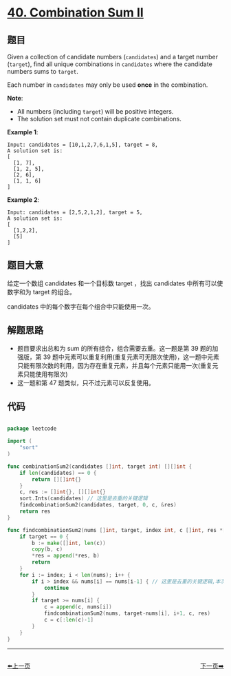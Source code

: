 # [40. Combination Sum II](https://leetcode.com/problems/combination-sum-ii/)


## 题目

Given a collection of candidate numbers (`candidates`) and a target number (`target`), find all unique combinations in `candidates` where the candidate numbers sums to `target`.

Each number in `candidates` may only be used **once** in the combination.

**Note**:

- All numbers (including `target`) will be positive integers.
- The solution set must not contain duplicate combinations.

**Example 1**:


    Input: candidates = [10,1,2,7,6,1,5], target = 8,
    A solution set is:
    [
      [1, 7],
      [1, 2, 5],
      [2, 6],
      [1, 1, 6]
    ]


**Example 2**:


    Input: candidates = [2,5,2,1,2], target = 5,
    A solution set is:
    [
      [1,2,2],
      [5]
    ]

## 题目大意

给定一个数组 candidates 和一个目标数 target ，找出 candidates 中所有可以使数字和为 target 的组合。

candidates 中的每个数字在每个组合中只能使用一次。


## 解题思路

- 题目要求出总和为 sum 的所有组合，组合需要去重。这一题是第 39 题的加强版，第 39 题中元素可以重复利用(重复元素可无限次使用)，这一题中元素只能有限次数的利用，因为存在重复元素，并且每个元素只能用一次(重复元素只能使用有限次)
- 这一题和第 47 题类似，只不过元素可以反复使用。

## 代码

```go

package leetcode

import (
	"sort"
)

func combinationSum2(candidates []int, target int) [][]int {
	if len(candidates) == 0 {
		return [][]int{}
	}
	c, res := []int{}, [][]int{}
	sort.Ints(candidates) // 这里是去重的关键逻辑
	findcombinationSum2(candidates, target, 0, c, &res)
	return res
}

func findcombinationSum2(nums []int, target, index int, c []int, res *[][]int) {
	if target == 0 {
		b := make([]int, len(c))
		copy(b, c)
		*res = append(*res, b)
		return
	}
	for i := index; i < len(nums); i++ {
		if i > index && nums[i] == nums[i-1] { // 这里是去重的关键逻辑,本次不取重复数字，下次循环可能会取重复数字
			continue
		}
		if target >= nums[i] {
			c = append(c, nums[i])
			findcombinationSum2(nums, target-nums[i], i+1, c, res)
			c = c[:len(c)-1]
		}
	}
}

```


----------------------------------------------
<div style="display: flex;justify-content: space-between;align-items: center;">
<p><a href="https://books.halfrost.com/leetcode/ChapterFour/0039.Combination-Sum/">⬅️上一页</a></p>
<p><a href="https://books.halfrost.com/leetcode/ChapterFour/0041.First-Missing-Positive/">下一页➡️</a></p>
</div>
